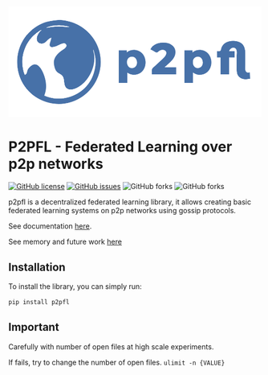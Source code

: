 ![GitHub Logo](logo.png)

# P2PFL - Federated Learning over p2p networks

[![GitHub license](https://img.shields.io/github/license/pguijas/federated_learning_p2p)](https://github.com/pguijas/federated_learning_p2p/blob/main/LICENSE.md)
[![GitHub issues](https://img.shields.io/github/issues/pguijas/federated_learning_p2p)](https://img.shields.io/github/issues/pguijas/federated_learning_p2p)
![GitHub forks](https://img.shields.io/github/forks/pguijas/federated_learning_p2p)
![GitHub forks](https://img.shields.io/github/stars/pguijas/federated_learning_p2p)

p2pfl is a decentralized federated learning library, it allows creating basic federated learning systems on p2p networks using gossip protocols.

See documentation [here](https://pguijas.github.io/federated_learning_p2p/).

See memory and future work [here](memoria.pdf)

## Installation

To install the library, you can simply run:

```bash
pip install p2pfl
```

## Important

Carefully with number of open files at high scale experiments.

If fails, try to change the number of open files. `ulimit -n {VALUE}`
